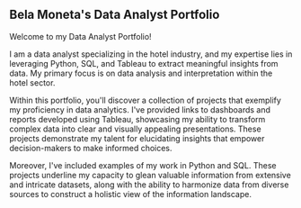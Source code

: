 ## Bela Moneta's Data Analyst Portfolio 

Welcome to my Data Analyst Portfolio!

I am a data analyst specializing in the hotel industry, and my expertise lies in leveraging Python, SQL, and Tableau to extract meaningful insights from data. My primary focus is on data analysis and interpretation within the hotel sector.

Within this portfolio, you'll discover a collection of projects that exemplify my proficiency in data analytics. I've provided links to dashboards and reports developed using Tableau, showcasing my ability to transform complex data into clear and visually appealing presentations. These projects demonstrate my talent for elucidating insights that empower decision-makers to make informed choices.

Moreover, I've included examples of my work in Python and SQL. These projects underline my capacity to glean valuable information from extensive and intricate datasets, along with the ability to harmonize data from diverse sources to construct a holistic view of the information landscape.
